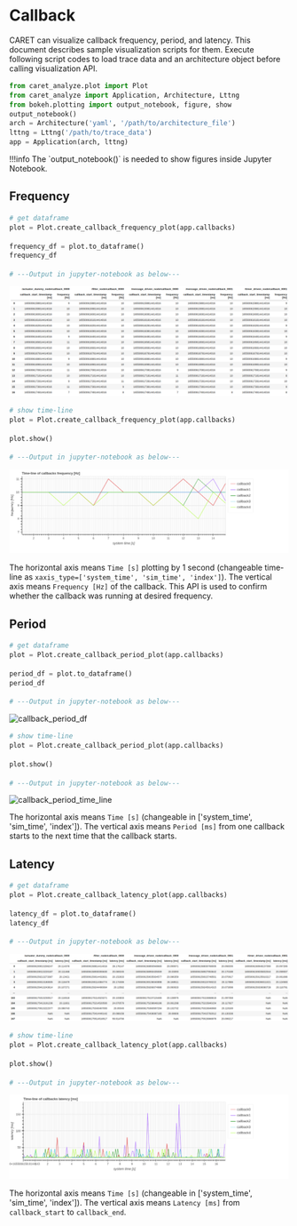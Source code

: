 # Callback

CARET can visualize callback frequency, period, and latency.
This document describes sample visualization scripts for them.
Execute following script codes to load trace data and an architecture object before calling visualization API.

```python
from caret_analyze.plot import Plot
from caret_analyze import Application, Architecture, Lttng
from bokeh.plotting import output_notebook, figure, show
output_notebook()
arch = Architecture('yaml', '/path/to/architecture_file')
lttng = Lttng('/path/to/trace_data')
app = Application(arch, lttng)
```

<prettier-ignore-start>
!!!info
    The `output_notebook()` is needed to show figures inside Jupyter Notebook.
<prettier-ignore-end>

## Frequency

```python
# get dataframe
plot = Plot.create_callback_frequency_plot(app.callbacks)

frequency_df = plot.to_dataframe()
frequency_df

# ---Output in jupyter-notebook as below---
```

![callback_frequency_df](../../imgs/callback_frequency_df.png)

```python
# show time-line
plot = Plot.create_callback_frequency_plot(app.callbacks)

plot.show()

# ---Output in jupyter-notebook as below---
```

![callback_frequency_time_line](../../imgs/callback_frequency_time_line.png)

The horizontal axis means `Time [s]` plotting by 1 second (changeable time-line as `xaxis_type=['system_time', 'sim_time', 'index']`).
The vertical axis means `Frequency [Hz]` of the callback.
This API is used to confirm whether the callback was running at desired frequency.

## Period

```python
# get dataframe
plot = Plot.create_callback_period_plot(app.callbacks)

period_df = plot.to_dataframe()
period_df

# ---Output in jupyter-notebook as below---
```

![callback_period_df](../../imgs/callback_period_df.png)

```python
# show time-line
plot = Plot.create_callback_period_plot(app.callbacks)

plot.show()

# ---Output in jupyter-notebook as below---
```

![callback_period_time_line](../../imgs/callback_period_time_line.png)

The horizontal axis means `Time [s]` (changeable in ['system_time', 'sim_time', 'index']).
The vertical axis means `Period [ms]` from one callback starts to the next time that the callback starts.

## Latency

```python
# get dataframe
plot = Plot.create_callback_latency_plot(app.callbacks)

latency_df = plot.to_dataframe()
latency_df

# ---Output in jupyter-notebook as below---
```

![callback_latency_df](../../imgs/callback_latency_df.png)

```python
# show time-line
plot = Plot.create_callback_latency_plot(app.callbacks)

plot.show()

# ---Output in jupyter-notebook as below---
```

![callback_latency_time_line](../../imgs/callback_latency_time_line.png)

The horizontal axis means `Time [s]` (changeable in ['system_time', 'sim_time', 'index']).
The vertical axis means `Latency [ms]` from `callback_start` to `callback_end`.
